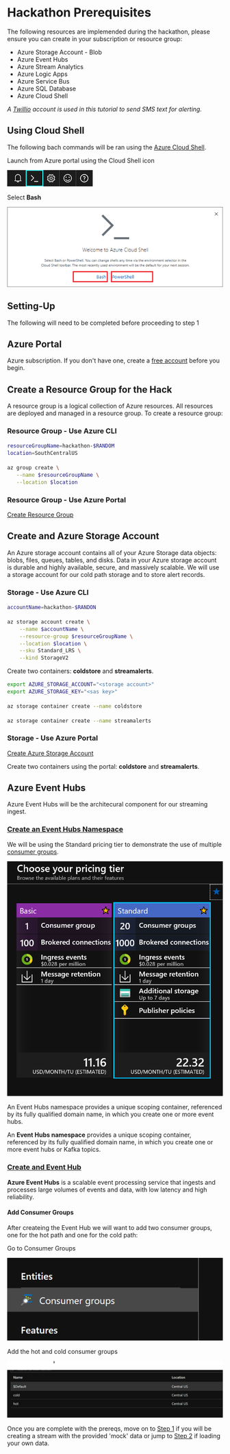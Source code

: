 # Hackathon Prerequisites 

The following resources are implemended during the hackathon, please ensure you can create in your subscription or resource group:

- Azure Storage Account - Blob 
- Azure Event Hubs
- Azure Stream Analytics
- Azure Logic Apps
- Azure Service Bus
- Azure SQL Database
- Azure Cloud Shell

_A [Twillio](https://www.twilio.com/) account is used in this tutorial to send SMS text for alerting._

## Using Cloud Shell

The following bach commands will be ran using the [Azure Cloud Shell](https://docs.microsoft.com/en-us/azure/cloud-shell/overview). 

Launch from Azure portal using the Cloud Shell icon

![cloud shell](../../images/portal-launch-icon.png)

Select __Bash__

![cloud shell](../../images/overview-choices.png)

## Setting-Up

The following will need to be completed before proceeding to step 1

## Azure Portal

Azure subscription. If you don't have one, create a [free account](https://azure.microsoft.com/en-us/free/) before you begin.

## Create a Resource Group for the Hack

A resource group is a logical collection of Azure resources. All resources are deployed and managed in a resource group. To create a resource group:

### Resource Group - Use Azure CLI

```bash
resourceGroupName=hackathon-$RANDOM
location=SouthCentralUS

az group create \
   --name $resourceGroupName \
   --location $location 
```

### Resource Group - Use Azure Portal
[Create Resource Group](https://docs.microsoft.com/en-us/azure/event-hubs/event-hubs-create#create-a-resource-group)

## Create and Azure Storage Account

An Azure storage account contains all of your Azure Storage data objects: blobs, files, queues, tables, and disks. Data in your Azure storage account is durable and highly available, secure, and massively scalable. We will use a storage account for our cold path storage and to store alert records.

### Storage - Use Azure CLI

```bash
accountName=hackathon-$RANDON

az storage account create \
    --name $accountName \
    --resource-group $resourceGroupName \
    --location $location \
    --sku Standard_LRS \
    --kind StorageV2

```

Create two containers: __coldstore__ and __streamalerts__.

```bash
export AZURE_STORAGE_ACCOUNT="<storage account>"
export AZURE_STORAGE_KEY="<sas key>"

az storage container create --name coldstore

az storage container create --name streamalerts
```

### Storage - Use Azure Portal

[Create Azure Storage Account](https://docs.microsoft.com/en-us/azure/storage/common/storage-account-create?tabs=azure-portal)

Create two containers using the portal: __coldstore__ and __streamalerts__.

## Azure Event Hubs

Azure Event Hubs will be the architecural component for our streaming ingest. 

### [Create an Event Hubs Namespace](https://docs.microsoft.com/en-us/azure/event-hubs/event-hubs-create#create-an-event-hubs-namespace)

We will be using the Standard pricing tier to demonstrate the use of multiple [consumer groups](https://docs.microsoft.com/en-us/azure/event-hubs/event-hubs-features#consumer-groups).

![EventHubPricing](../../images/event_hub_pricing.PNG) 

An Event Hubs namespace provides a unique scoping container, referenced by its fully qualified domain name, in which you create one or more event hubs.

An __Event Hubs namespace__ provides a unique scoping container, referenced by its fully qualified domain name, in which you create one or more event hubs or Kafka topics.

### [Create and Event Hub](https://docs.microsoft.com/en-us/azure/event-hubs/event-hubs-create#create-an-event-hub)

__Azure Event Hubs__ is a scalable event processing service that ingests and processes large volumes of events and data, with low latency and high reliability.

#### Add Consumer Groups

After createing the Event Hub we will want to add two consumer groups, one for the hot path and one for the cold path:

Go to Consumer Groups

![EventHubPricing](../../images/event_hub_consumer_group.PNG)

Add the hot and cold consumer groups

![EventHubPricing](../../images/create_consumer_groups.PNG)

Once you are complete with the prereqs, move on to [Step 1](../01-DataLoad/) if you will be creating a stream with the provided 'mock' data or jump to [Step 2](../02-StreamHot) if loading your own data.
